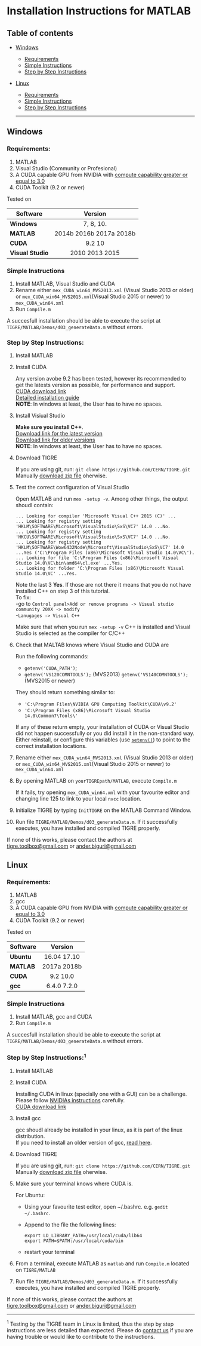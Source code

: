 Installation Instructions for MATLAB
======

## Table of contents

- [Windows](#windows)
   - [Requirements](#requirements)
   - [Simple Instructions](#simple-instructions)
   - [Step by Step Instructions](#step-by-step-instructions)
- [Linux](#linux)
   - [Requirements](#requirements-1)
   - [Simple Instructions](#simple-instructions-1)
   - [Step by Step Instructions](#step-by-step-instructions1)
   
   *****
   
## Windows

### Requirements:

1. MATLAB
2. Visual Studio (Community or Profesional)
3. A CUDA capable GPU from NVIDIA with [compute capability greater or equal to 3.0](https://en.wikipedia.org/wiki/CUDA#GPUs_supported)
4. CUDA Toolkit (9.2 or newer)

Tested on

| Software        | Version           | 
| ------------- |:-------------:|
|**Windows**| 7, 8, 10.|
|**MATLAB**| 2014b 2016b 2017a 2018b|
|**CUDA**| 9.2 10|
|**Visual Studio**| 2010 2013 2015|



### Simple Instructions

1. Install MATLAB, Visual Studio and CUDA
2. Rename either `mex_CUDA_win64_MVS2013.xml` (Visual Studio 2013 or older) or `mex_CUDA_win64_MVS2015.xml`(Visual Studio 2015 or newer) to `mex_CUDA_win64.xml`
3. Run `Compile.m`

A succesfull installation should be able to execute the script at `TIGRE/MATLAB/Demos/d03_generateData.m` without errors.



###  Step by Step Instructions:

1. Install MATLAB

2. Install CUDA

   Any version avobe 9.2 has been tested, however its recommended to get the latests version as possible, for performance and support.\
   [CUDA download link](https://developer.nvidia.com/cuda-downloads)\
   [Detailed installation guide](https://developer.download.nvidia.com/compute/cuda/10.0/Prod/docs/sidebar/CUDA_Installation_Guide_Windows.pdf)\
   **NOTE**: In windows at least, the User has to have no spaces. 
   
3. Install Visiual Studio

   **Make sure you install C++**.\
   [Download link for the latest version](https://visualstudio.microsoft.com/downloads/)\
   [Download link for older versions](https://visualstudio.microsoft.com/vs/older-downloads/)\
   **NOTE**: In windows at least, the User has to have no spaces. 
   
4. Download TIGRE

   If you are using git, run: `git clone https://github.com/CERN/TIGRE.git`\
   Manually [download zip file](https://github.com/CERN/TIGRE/archive/master.zip) oherwise.

5. Test the correct configuration of Visual Studio 

   Open MATLAB and run `mex -setup -v`. Among other things, the output shoudl contain:
   ```
   ... Looking for compiler 'Microsoft Visual C++ 2015 (C)' ...
   ... Looking for registry setting 'HKLM\SOFTWARE\Microsoft\VisualStudio\SxS\VC7' 14.0 ...No.
   ... Looking for registry setting 'HKCU\SOFTWARE\Microsoft\VisualStudio\SxS\VC7' 14.0 ...No.
   ... Looking for registry setting 'HKLM\SOFTWARE\Wow6432Node\Microsoft\VisualStudio\SxS\VC7' 14.0 ...Yes ('C:\Program Files (x86)\Microsoft Visual Studio 14.0\VC\').
   ... Looking for file 'C:\Program Files (x86)\Microsoft Visual Studio 14.0\VC\bin\amd64\cl.exe' ...Yes.
   ... Looking for folder 'C:\Program Files (x86)\Microsoft Visual Studio 14.0\VC' ...Yes.
   ```

   Note the last 3 **Yes**. If those are not there it means that you do not have installed C++ on step 3 of this tutorial.\
   To fix:\
   -go to `Control panel>Add or remove programs -> Visual studio community 20XX -> modify`\
   -`Lanugages -> Visual C++`
   
   Make sure that when you run `mex -setup -v` C++ is installed and Visual Studio is selected as the compiler for C/C++
   
6. Check that MALTAB knows where Visual Studio and CUDA are

   Run the following commands: 
   
   - `getenv('CUDA_PATH')`; 
   - `getenv('VS120COMNTOOLS');` (MVS2013) `getenv('VS140COMNTOOLS');` (MVS2015 or newer)
   
   They should return something similar to:
   
   - `'C:\Program Files\NVIDIA GPU Computing Toolkit\CUDA\v9.2'`
   - `'C:\Program Files (x86)\Microsoft Visual Studio 14.0\Common7\Tools\'`
   
   If any of these return empty, your installation of CUDA or Visual Studio did not happen successfully or you did install it in the non-standard way.
   Either reinstall, or configure this variables (use [`setenv()`](https://uk.mathworks.com/help/matlab/ref/setenv.html)) to point to the correct installation locations. 
	 
7. Rename either `mex_CUDA_win64_MVS2013.xml` (Visual Studio 2013 or older) or `mex_CUDA_win64_MVS2015.xml`(Visual Studio 2015 or newer) to `mex_CUDA_win64.xml`
    
   
8. By opening MATLAB on `yourTIGREpath/MATLAB`, execute `Compile.m`

   If it fails, try opening `mex_CUDA_win64.xml` with your favourite editor and changing line 125 to link to your local `nvcc` location.
   
9. Initialize TIGRE by typing `InitTIGRE` on the MATLAB Command Window.

10. Run file `TIGRE/MATLAB/Demos/d03_generateData.m`. If it successfully executes, you have installed and compiled TIGRE properly.


If none of this works, please contact the authors at [tigre.toolbox@gmail.com](mailto:tigre.toolbox@gmail.com) or [ander.biguri@gmail.com](mailto:ander.biguri@gmail.com)
   
   
## Linux

### Requirements:
1. MATLAB
2. gcc
3. A CUDA capable GPU from NVIDIA with [compute capability greater or equal to 3.0](https://en.wikipedia.org/wiki/CUDA#GPUs_supported)
4. CUDA Toolkit (9.2 or newer)

Tested on


| Software       | Version    | 
| ------------- |:-------------:|
| **Ubuntu**|  16.04 17.10| 
| **MATLAB**|  2017a 2018b| 
| **CUDA**| 9.2 10.0| 
| **gcc**|  6.4.0 7.2.0| 

### Simple Instructions

1. Install MATLAB, gcc and CUDA
2. Run `Compile.m`

A succesfull installation should be able to execute the script at `TIGRE/MATLAB/Demos/d03_generateData.m` without errors.

### Step by Step Instructions:<sup>1</sup>

1. Install MATLAB

2. Install CUDA

   Installing CUDA in linux (specially one with a GUI) can be a challenge. Please follow [NVIDIAs instructions](https://developer.download.nvidia.com/compute/cuda/10.0/Prod/docs/sidebar/CUDA_Installation_Guide_Linux.pdf) carefully.\
   [CUDA download link](https://developer.nvidia.com/cuda-downloads)

3. Install gcc 

   gcc shoudl already be installed in your linux, as it is part of the linux distribution.\
   If you need to install an older version of gcc, [read here](https://askubuntu.com/questions/923337/installing-an-older-gcc-version3-4-3-on-ubuntu-14-04-currently-4-8-installed).
   
4. Download TIGRE

   If you are using git, run: `git clone https://github.com/CERN/TIGRE.git`\
   Manually [download zip file](https://github.com/CERN/TIGRE/archive/master.zip) oherwise.
   
5. Make sure your terminal knows where CUDA is.

   For Ubuntu:
   - Using your favourite test editor, open ~/.bashrc. e.g. `gedit ~/.bashrc`.
   - Append to the file the following lines:
     ```
	 export LD_LIBRARY_PATH=/usr/local/cuda/lib64
     export PATH=$PATH:/usr/local/cuda/bin
	 ```
     
   - restart your terminal
   
6. From a terminal, execute MATLAB as `matlab` and run `Compile.m` located on `TIGRE/MATLAB` 

7. Run file `TIGRE/MATLAB/Demos/d03_generateData.m`. If it successfully executes, you have installed and compiled TIGRE properly.


If none of this works, please contact the authors at [tigre.toolbox@gmail.com](mailto:tigre.toolbox@gmail.com) or [ander.biguri@gmail.com](mailto:ander.biguri@gmail.com)

****

<sup>1</sup> Testing by the TIGRE team in Linux is limited, thus the step by step instructions are less detailed than expected. Please do [contact us](mailto:ander.biguri@gmail.com) if you are having trouble or would like to contribute to the instructions. 

